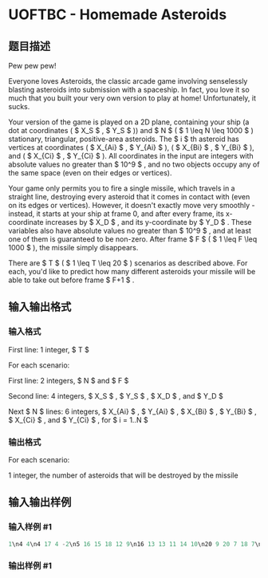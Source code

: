 # UOFTBC - Homemade Asteroids

## 题目描述

Pew pew pew!

Everyone loves Asteroids, the classic arcade game involving senselessly blasting asteroids into submission with a spaceship. In fact, you love it so much that you built your very own version to play at home! Unfortunately, it sucks.

Your version of the game is played on a 2D plane, containing your ship (a dot at coordinates ( $ X_S $ , $ Y_S $ )) and $ N $ ( $ 1 \leq N \leq 1000 $ ) stationary, triangular, positive-area asteroids. The $ i $ th asteroid has vertices at coordinates ( $ X_{Ai} $ , $ Y_{Ai} $ ), ( $ X_{Bi} $ , $ Y_{Bi} $ ), and ( $ X_{Ci} $ , $ Y_{Ci} $ ). All coordinates in the input are integers with absolute values no greater than $ 10^9 $ , and no two objects occupy any of the same space (even on their edges or vertices).

Your game only permits you to fire a single missile, which travels in a straight line, destroying every asteroid that it comes in contact with (even on its edges or vertices). However, it doesn't exactly move very smoothly - instead, it starts at your ship at frame 0, and after every frame, its x-coordinate increases by $ X_D $ , and its y-coordinate by $ Y_D $ . These variables also have absolute values no greater than $ 10^9 $ , and at least one of them is guaranteed to be non-zero. After frame $ F $ ( $ 1 \leq F \leq 1000 $ ), the missile simply disappears.

There are $ T $ ( $ 1 \leq T \leq 20 $ ) scenarios as described above. For each, you'd like to predict how many different asteroids your missile will be able to take out before frame $ F+1 $ .

## 输入输出格式

### 输入格式

First line: 1 integer, $ T $

For each scenario:

First line: 2 integers, $ N $ and $ F $

Second line: 4 integers, $ X_S $ , $ Y_S $ , $ X_D $ , and $ Y_D $

Next $ N $ lines: 6 integers, $ X_{Ai} $ , $ Y_{Ai} $ , $ X_{Bi} $ , $ Y_{Bi} $ , $ X_{Ci} $ , and $ Y_{Ci} $ , for $ i = 1..N $

### 输出格式

For each scenario:

1 integer, the number of asteroids that will be destroyed by the missile

## 输入输出样例

### 输入样例 #1

```cpp
1\n4 4\n4 17 4 -2\n5 16 15 18 12 9\n16 13 13 11 14 10\n20 9 20 7 18 7\n22 5 23 11 27 6
```


### 输出样例 #1

```cpp

```
